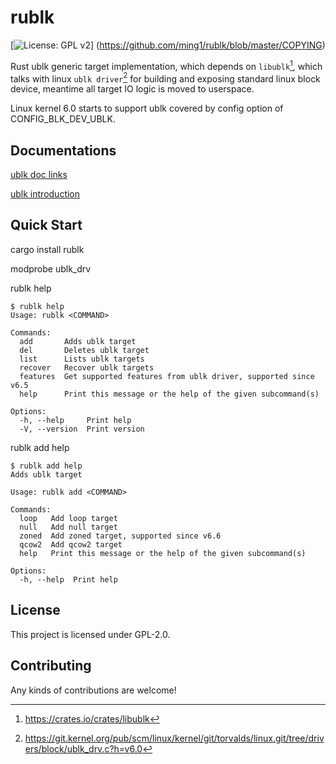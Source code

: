 # rublk

[![License: GPL v2](https://img.shields.io/badge/License-GPL_v2-blue.svg)] (https://github.com/ming1/rublk/blob/master/COPYING)

Rust ublk generic target implementation, which depends on `libublk`[^1],
which talks with linux `ublk driver`[^2] for building and exposing standard
linux block device, meantime all target IO logic is moved to userspace.

Linux kernel 6.0 starts to support ublk covered by config option of
CONFIG_BLK_DEV_UBLK.

## Documentations

[ublk doc
links](https://github.com/ming1/ubdsrv/blob/master/doc/external_links.rst)

[ublk
introduction](https://github.com/ming1/ubdsrv/blob/master/doc/ublk_intro.pdf)

## Quick Start

cargo install rublk

modprobe ublk_drv

rublk help

```console
$ rublk help
Usage: rublk <COMMAND>

Commands:
  add       Adds ublk target
  del       Deletes ublk target
  list      Lists ublk targets
  recover   Recover ublk targets
  features  Get supported features from ublk driver, supported since v6.5
  help      Print this message or the help of the given subcommand(s)

Options:
  -h, --help     Print help
  -V, --version  Print version
```

rublk add help

```console
$ rublk add help
Adds ublk target

Usage: rublk add <COMMAND>

Commands:
  loop   Add loop target
  null   Add null target
  zoned  Add zoned target, supported since v6.6
  qcow2  Add qcow2 target
  help   Print this message or the help of the given subcommand(s)

Options:
  -h, --help  Print help
```

## License

This project is licensed under GPL-2.0.

## Contributing

Any kinds of contributions are welcome!

[^1]: <https://crates.io/crates/libublk>
[^2]: <https://git.kernel.org/pub/scm/linux/kernel/git/torvalds/linux.git/tree/drivers/block/ublk_drv.c?h=v6.0>
